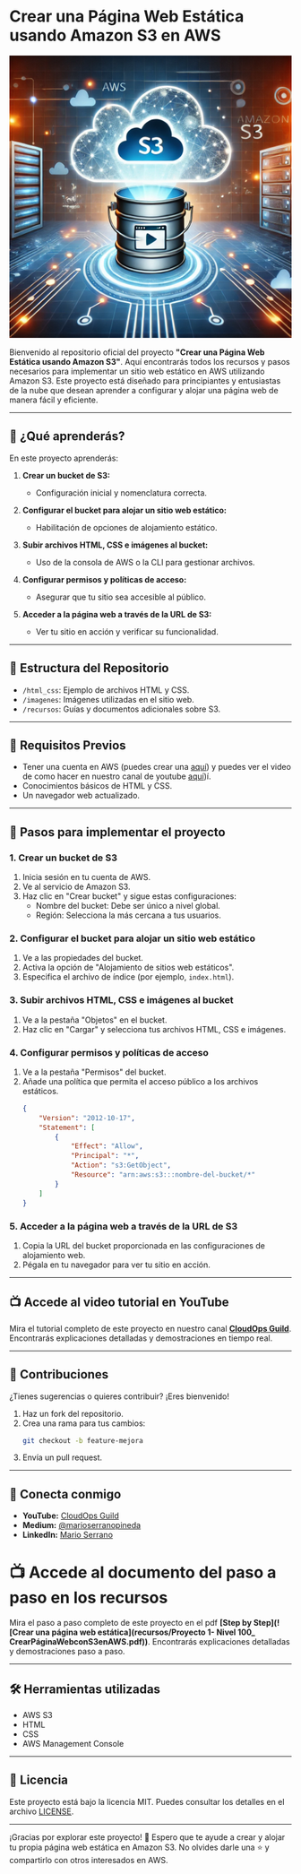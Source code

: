 # Crear una Página Web Estática usando Amazon S3 en AWS

![Crear una página web estática](imagenes/paginawebcons3.png)

Bienvenido al repositorio oficial del proyecto **"Crear una Página Web Estática usando Amazon S3"**. Aquí encontrarás todos los recursos y pasos necesarios para implementar un sitio web estático en AWS utilizando Amazon S3. Este proyecto está diseñado para principiantes y entusiastas de la nube que desean aprender a configurar y alojar una página web de manera fácil y eficiente.

---

## 🚀 **¿Qué aprenderás?**
En este proyecto aprenderás:

1. **Crear un bucket de S3:**
   - Configuración inicial y nomenclatura correcta.

2. **Configurar el bucket para alojar un sitio web estático:**
   - Habilitación de opciones de alojamiento estático.

3. **Subir archivos HTML, CSS e imágenes al bucket:**
   - Uso de la consola de AWS o la CLI para gestionar archivos.

4. **Configurar permisos y políticas de acceso:**
   - Asegurar que tu sitio sea accesible al público.

5. **Acceder a la página web a través de la URL de S3:**
   - Ver tu sitio en acción y verificar su funcionalidad.

---

## 📂 **Estructura del Repositorio**
- `/html_css`: Ejemplo de archivos HTML y CSS.
- `/imagenes`: Imágenes utilizadas en el sitio web.
- `/recursos`: Guías y documentos adicionales sobre S3.

---

## 🎯 **Requisitos Previos**
- Tener una cuenta en AWS (puedes crear una [aquí](https://aws.amazon.com/free/)) y puedes ver el video de como hacer en nuestro canal de youtube [aquí](https://youtu.be/zsUu33c8e84?si=SzKWvjR3Dzdu2aHX))í.
- Conocimientos básicos de HTML y CSS.
- Un navegador web actualizado.

---

## 🔢 **Pasos para implementar el proyecto**

### 1. Crear un bucket de S3
1. Inicia sesión en tu cuenta de AWS.
2. Ve al servicio de Amazon S3.
3. Haz clic en "Crear bucket" y sigue estas configuraciones:
   - Nombre del bucket: Debe ser único a nivel global.
   - Región: Selecciona la más cercana a tus usuarios.

### 2. Configurar el bucket para alojar un sitio web estático
1. Ve a las propiedades del bucket.
2. Activa la opción de "Alojamiento de sitios web estáticos".
3. Especifica el archivo de índice (por ejemplo, `index.html`).

### 3. Subir archivos HTML, CSS e imágenes al bucket
1. Ve a la pestaña "Objetos" en el bucket.
2. Haz clic en "Cargar" y selecciona tus archivos HTML, CSS e imágenes.

### 4. Configurar permisos y políticas de acceso
1. Ve a la pestaña "Permisos" del bucket.
2. Añade una política que permita el acceso público a los archivos estáticos.
   ```json
   {
       "Version": "2012-10-17",
       "Statement": [
           {
               "Effect": "Allow",
               "Principal": "*",
               "Action": "s3:GetObject",
               "Resource": "arn:aws:s3:::nombre-del-bucket/*"
           }
       ]
   }
   ```

### 5. Acceder a la página web a través de la URL de S3
1. Copia la URL del bucket proporcionada en las configuraciones de alojamiento web.
2. Pégala en tu navegador para ver tu sitio en acción.

---

## 📺 **Accede al video tutorial en YouTube**
Mira el tutorial completo de este proyecto en nuestro canal **[CloudOps Guild](https://www.youtube.com/@CloudOpsGuildCommunity)**. Encontrarás explicaciones detalladas y demostraciones en tiempo real.

---

## 🌟 **Contribuciones**
¿Tienes sugerencias o quieres contribuir? ¡Eres bienvenido!
1. Haz un fork del repositorio.
2. Crea una rama para tus cambios:
   ```bash
   git checkout -b feature-mejora
   ```
3. Envía un pull request.

---

## 🤝 **Conecta conmigo**
- **YouTube:** [CloudOps Guild](https://www.youtube.com/@CloudOpsGuildCommunity)
- **Medium:** [@marioserranopineda](https://medium.com/@marioserranopineda)
- **LinkedIn:** [Mario Serrano](https://www.linkedin.com/in/mario-rodrigo-serrano-pineda/)

# 📺 **Accede al documento del paso a paso en los recursos**
Mira el paso a paso completo de este proyecto en el pdf **[Step by Step](![Crear una página web estática](recursos/Proyecto 1- Nivel 100_ CrearPáginaWebconS3enAWS.pdf))**. Encontrarás explicaciones detalladas y demostraciones paso a paso.

---

## 🛠️ **Herramientas utilizadas**
- AWS S3
- HTML
- CSS
- AWS Management Console

---

## 📝 **Licencia**
Este proyecto está bajo la licencia MIT. Puedes consultar los detalles en el archivo [LICENSE](LICENSE).

---

¡Gracias por explorar este proyecto! 🚀 Espero que te ayude a crear y alojar tu propia página web estática en Amazon S3. No olvides darle una ⭐ y compartirlo con otros interesados en AWS.